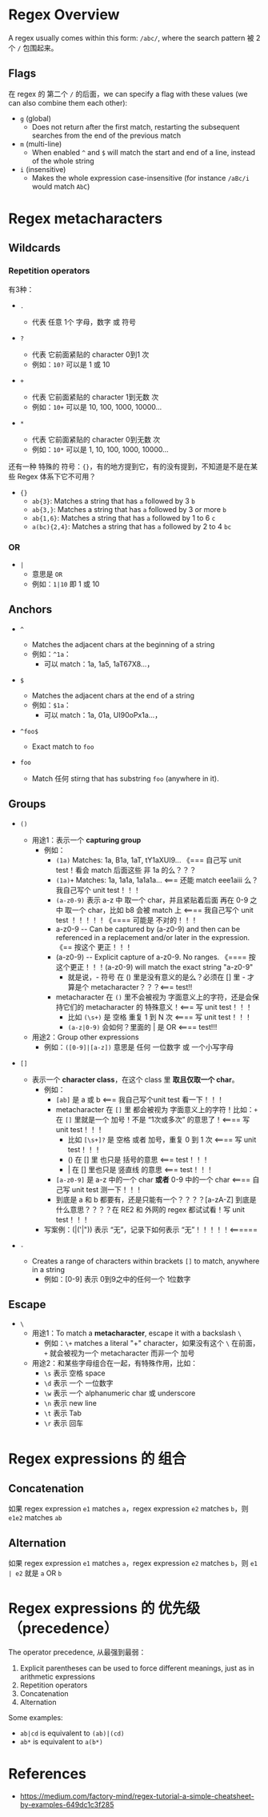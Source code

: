 # Regex Overview

A regex usually comes within this form: `/abc/`, where the search pattern 被 2个 `/` 包围起来。

## Flags
在 regex 的 第二个 `/` 的后面，we can specify a flag with these values (we can also combine them each other):
* `g` (global)
  * Does not return after the first match, restarting the subsequent searches from the end of the previous match
* `m` (multi-line)
  * When enabled `^` and `$` will match the start and end of a line, instead of the whole string
* `i` (insensitive)
  * Makes the whole expression case-insensitive (for instance `/aBc/i` would match `AbC`)


# Regex metacharacters

## Wildcards
### Repetition operators
有3种：
* `.`
  * 代表 任意 1个 字母，数字 或 符号

* `?`
  * 代表 它前面紧贴的 character 0到1 次
  * 例如：`10?` 可以是 1 或 10

* `+`
  * 代表 它前面紧贴的 character 1到无数 次
  * 例如：`10+` 可以是 10, 100, 1000, 10000...

* `*`
  * 代表 它前面紧贴的 character 0到无数 次
  * 例如：`10*` 可以是 1, 10, 100, 1000, 10000...

还有一种 特殊的 符号：`{}`，有的地方提到它，有的没有提到，不知道是不是在某些 Regex 体系下它不可用？
* `{}`
  * `ab{3}`: Matches a string that has `a` followed by 3 `b`
  * `ab{3,}`: Matches a string that has `a` followed by 3 or more `b`
  * `ab{1,6}`: Matches a string that has `a` followed by 1 to 6 `c`
  * `a(bc){2,4}`: Matches a string that has `a` followed by 2 to 4 `bc`


### OR
* `|`
  * 意思是 `OR`
  * 例如：`1|10` 即 1 或 10

## Anchors
* `^`
  * Matches the adjacent chars at the beginning of a string
  * 例如：`^1a`：
    * 可以 match：1a, 1a5, 1aT67X8...，

* `$`
  * Matches the adjacent chars at the end of a string
  * 例如：`$1a`：
    * 可以 match：1a, 01a, UI90oPx1a...，

* `^foo$`
  * Exact match to `foo`

* `foo`
  * Match 任何 stirng that has substring `foo` (anywhere in it).


## Groups
* `()`
  * 用途1：表示一个 **capturing group**
    * 例如：
      * `(1a)` Matches: 1a, B1a, 1aT, tY1aXUI9... 《=== 自己写 unit test！看会 match 后面这些 非 1a 的么？？？
      * `(1a)+` Matches: 1a, 1a1a, 1a1a1a... <=== 还能 match eee1aiii 么？我自己写个 unit test！！！
      * `(a-z0-9)` 表示 a-z 中 取一个 char，并且紧贴着后面 再在 0-9 之中 取一个 char，比如 b8 会被 match 上 <==== 我自己写个 unit test ！！！！！《==== 可能是 不对的！！！
      * a-z0-9 -- Can be captured by (a-z0-9) and then can be referenced in a replacement and/or later in the expression. 《== 按这个 更正！！！
      * (a-z0-9) -- Explicit capture of a-z0-9. No ranges.  《==== 按这个更正！！！(a-z0-9) will match the exact string "a-z0-9"
        * 就是说，- 符号 在 () 里是没有意义的是么？必须在 [] 里 - 才算是个 metacharacter？？？<=== test!!
      * metacharacter 在 `()` 里不会被视为 字面意义上的字符，还是会保持它们的 metacharacter 的 特殊意义！<=== 写 unit test！！！
        * 比如 `(\s+)` 是 空格 重复 1 到 N 次 <==== 写 unit test！！！
        * `(a-z|0-9)` 会如何？里面的 | 是 OR <==== test!!!
  * 用途2：Group other expressions
    * 例如：`([0-9]|[a-z])` 意思是 任何 一位数字 或 一个小写字母

* `[]`
  * 表示一个 **character class**，在这个 class 里 **取且仅取一个 char**。
    * 例如：
      * `[ab]` 是 a 或 b <=== 我自己写个unit test 看一下！！！
      * metacharacter 在 `[]` 里 都会被视为 字面意义上的字符！比如：`+` 在 `[]` 里就是一个 加号！不是 “1次或多次” 的意思了！<==== 写 unit test！！！
        * 比如 `[\s+]?` 是 空格 或者 加号，重复 0 到 1 次 <==== 写 unit test！！！
        * () 在 [] 里 也只是 括号的意思 <=== test！！！
        * | 在 [] 里也只是 竖直线 的意思 <=== test！！！
      * `[a-z0-9]` 是 a-z 中的一个 char **或者** 0-9 中的一个 char <==== 自己写 unit test 测一下！！！
      * 到底是 a 和 b 都要有，还是只能有一个？？？？[a-zA-Z] 到底是什么意思？？？？在 RE2 和 外网的 regex 都试试看！写 unit test！！！
    * 写案例：(|('|")) 表示 “无”，记录下如何表示 “无”！！！！！<======

* `-`
  * Creates a range of characters within brackets `[]` to match, anywhere in a string
    * 例如：[0-9] 表示 0到9之中的任何一个 1位数字

## Escape

* `\`
  * 用途1：To match a **metacharacter**, escape it with a backslash `\`
    * 例如：`\+` matches a literal "+" character，如果没有这个 `\` 在前面，`+` 就会被视为一个 metacharacter 而非一个 加号
  * 用途2：和某些字母组合在一起，有特殊作用，比如：
    * `\s` 表示 空格 space
    * `\d` 表示 一个 一位数字
    * `\w` 表示 一个 alphanumeric char 或 underscore
    * `\n` 表示 new line
    * `\t` 表示 Tab 
    * `\r` 表示 回车

# Regex expressions 的 组合
## Concatenation
如果 regex expression `e1` matches `a`，regex expression `e2` matches `b`，则 `e1e2` matches `ab`

## Alternation
如果 regex expression `e1` matches `a`，regex expression `e2` matches `b`，则 `e1 | e2` 就是 `a` OR `b`

# Regex expressions 的 优先级（precedence）

The operator precedence, 从最强到最弱：
1. Explicit parentheses can be used to force different meanings, just as in arithmetic expressions
2. Repetition operators
3. Concatenation
4. Alternation

Some examples:
* `ab|cd` is equivalent to `(ab)|(cd)`
* `ab*` is equivalent to `a(b*)`


# References
* https://medium.com/factory-mind/regex-tutorial-a-simple-cheatsheet-by-examples-649dc1c3f285
